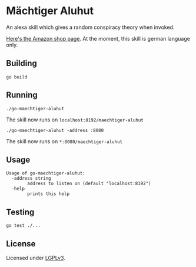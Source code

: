# Mächtiger Aluhut

An alexa skill which gives a random conspiracy theory when invoked.

[Here's the Amazon shop page](https://www.amazon.de/Moritz-Kammerer-Mächtiger-Aluhut/dp/B01MRCZJ7Z). At the moment, this skill is german language only.

## Building

```
go build
```

## Running

```
./go-maechtiger-aluhut
```

The skill now runs on `localhost:8192/maechtiger-aluhut`

```
./go-maechtiger-aluhut -address :8080
```

The skill now runs on `*:8080/maechtiger-aluhut`

## Usage

```
Usage of go-maechtiger-aluhut:
  -address string
        address to listen on (default "localhost:8192")
  -help
        prints this help
```

## Testing

```
go test ./...
```

## License

Licensed under [LGPLv3](https://www.gnu.org/licenses/lgpl-3.0.html).
